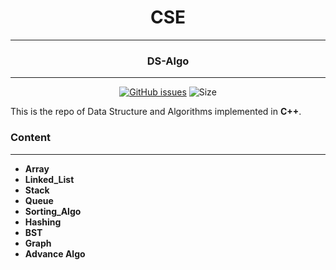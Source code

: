 <div align = "center">

# CSE 
---
### DS-Algo
---
[![GitHub issues](https://img.shields.io/github/issues/Aanvikshiki/DS-Algo?logo=github)](https://github.com/Aanvikshiki/DS-Algo/issues) ![Size](https://github-size-badge.herokuapp.com/Aanvikshiki/DS-Algo.svg)
</div>

This is the repo of Data Structure and Algorithms implemented in **C++**. 

### Content
---
* **Array**
* **Linked_List**
* **Stack**
* **Queue**
* **Sorting_Algo**
* **Hashing**
* **BST**
* **Graph**
* **Advance Algo**
